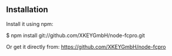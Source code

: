 Installation
------------

Install it using npm:

  $ npm install git://github.com/XKEYGmbH/node-fcpro.git
  
Or get it directly from: https://github.com/XKEYGmbH/node-fcpro
